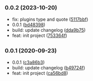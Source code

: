## <small>0.0.2 (2023-10-20)</small>

* fix: plugins type and quote ([5117bbf](https://github.com/posthtml/create-posthtml-ts/commit/5117bbf))
* 0.0.1 ([bd48398](https://github.com/posthtml/create-posthtml-ts/commit/bd48398))
* build: update changelog ([dda9b75](https://github.com/posthtml/create-posthtml-ts/commit/dda9b75))
* feat: init project ([753364f](https://github.com/posthtml/create-posthtml-ts/commit/753364f))



## <small>0.0.1 (2020-09-23)</small>

* 0.0.1 ([c3a86b3](https://github.com/posthtml/create-posthtml-ts/commit/c3a86b3))
* build: update changelog ([b49724f](https://github.com/posthtml/create-posthtml-ts/commit/b49724f))
* feat: init project ([ca56bd8](https://github.com/posthtml/create-posthtml-ts/commit/ca56bd8))




